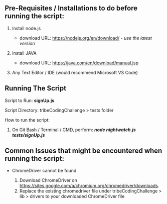 Pre-Requisites / Installations to do before running the script:
-
  1. Install node.js
      * download URL: https://nodejs.org/en/download/ - *use the latest version*
  
  2. Install JAVA 
      * download URL: https://java.com/en/download/manual.jsp
  
  3. Any Text Editor / IDE (would recommend Microsoft VS Code)


Running The Script
-

Script to Run: **signUp.js**

Script Directory: tribeCodingChallenge > tests folder

How to run the script:
1. On Git Bash / Terminal / CMD, perform:
    **_node nightwatch.js tests/signUp.js_**
  
Common Issues that might be encountered when running the script:
-
- ChromeDriver cannot be found
  
  1. Download ChromeDriver on https://sites.google.com/a/chromium.org/chromedriver/downloads.
  2. Replace the existing chromedriver file under tribeCodingChallenge > lib > drivers to your downloaded ChromeDriver file


